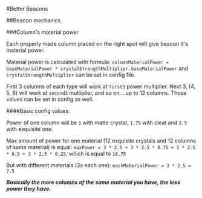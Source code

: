 #Better Beacons

##Beacon mechanics

###Column's material power

Each properly made column placed on the right spot will give beacon it's material power.

Material power is calculated with formula: `columnMaterialPower = baseMaterialPower * crystalStrengthMultiplier`.
`baseMaterialPower` and `crystalStrengthMultiplier` can be set in config file.

First 3 columns of each type will work at `first3` power multiplier.
Next 3, (4, 5, 6) will work at `second3` multiplier, and so on... up to 12 columns.
Those values can be set in config as well.

####Basic config values:

Power of one column will be `1` with matte crystal, `1.75` with cleat and `2.5` with exquisite one.

Max amount of power for one material (12 exquisite crystals and 12 columns of same material) is equal:
`maxPower = 3 * 2.5 + 3 * 2.5 * 0.75 + 3 * 2.5 * 0.5 + 3 * 2.5 * 0.25`, which is equal to `18.75`

But with different materials (3x each one): `eachMaterialPower = 3 * 2.5 = 7.5`

***Basically the more columns of the same material you have, the less power they have.***